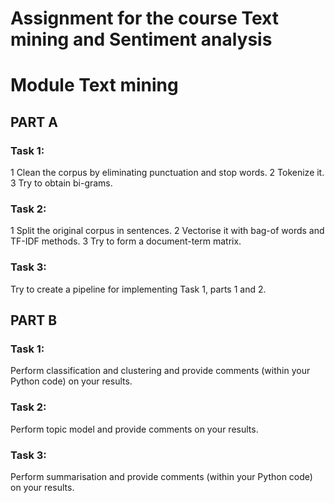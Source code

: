 # Assignment for the course Text mining and Sentiment analysis
# Module Text mining
## PART A
### Task 1:
1  Clean the corpus by eliminating punctuation and stop words.
2  Tokenize it.
3  Try to obtain bi-grams.
### Task 2:
1  Split the original corpus in sentences.
2  Vectorise it with bag-of words and TF-IDF methods.
3  Try to form a document-term matrix.
### Task 3:
Try to create a pipeline for implementing Task 1, parts 1 and 2.
## PART B
### Task 1:
Perform classification and clustering and provide comments (within your Python code) on your results.
### Task 2:
Perform topic model and provide comments on your results.
### Task 3:
Perform  summarisation  and  provide  comments  (within  your  Python  code)  on  your results.
